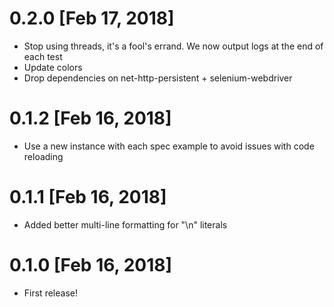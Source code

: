# 0.2.0 [Feb 17, 2018]

* Stop using threads, it's a fool's errand. We now output logs at the end of each test
* Update colors
* Drop dependencies on net-http-persistent + selenium-webdriver

# 0.1.2 [Feb 16, 2018]

* Use a new instance with each spec example to avoid issues with code reloading

# 0.1.1 [Feb 16, 2018]

* Added better multi-line formatting for "\n" literals

# 0.1.0 [Feb 16, 2018]

* First release!
